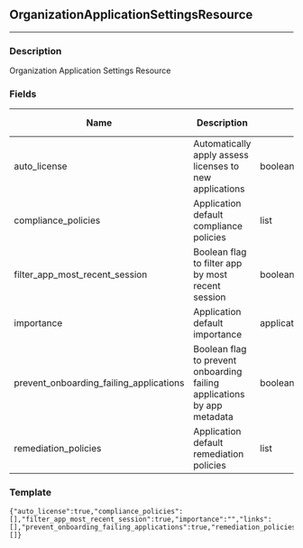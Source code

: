 ## OrganizationApplicationSettingsResource
---
### Description
Organization Application Settings Resource
### Fields
| Name | Description | Type | Allowed Values | Required |
| ---- | ----------- | ---- | -------------- | -------- |
| auto_license | Automatically apply assess licenses to new applications | boolean |  | false |
| compliance_policies | Application default compliance policies | list |  | false |
| filter_app_most_recent_session | Boolean flag to filter app by most recent session | boolean |  | false |
| importance | Application default importance | applicationimportance |  | false |
| prevent_onboarding_failing_applications | Boolean flag to prevent onboarding failing applications by app metadata | boolean |  | false |
| remediation_policies | Application default remediation policies | list |  | false |
### Template
```
{"auto_license":true,"compliance_policies":[],"filter_app_most_recent_session":true,"importance":"","links":[],"prevent_onboarding_failing_applications":true,"remediation_policies":[]}
```
